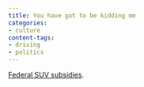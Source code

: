```yaml
---
title: You have got to be kidding me
categories:
- culture
content-tags:
- driving
- politics
---
```


[Federal SUV subsidies][1].

   [1]: http://seattlepi.nwsource.com/opinion/122382_suv19.html
